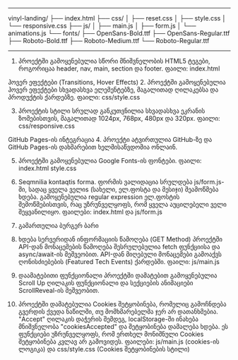 ----

vinyl-landing/
├── index.html
├── css/
│   ├── reset.css
│   ├── style.css
│   └── responsive.css
├── js/
│   ├── main.js
│   ├── form.js
│   └── animations.js
└── fonts/
    ├── OpenSans-Bold.ttf 
    ├── OpenSans-Regular.ttf 
    ├── Roboto-Bold.ttf
    ├── Roboto-Medium.ttf
    └── Roboto-Regular.ttf
    
---


1. პროექტში გამოყენებულია სწორი მნიშვნელობის HTML5 ტეგები, როგორიცაა header, nav, main, section და footer. 
ფაილი: index.html

ჰოვერ ეფექტები (Transitions, Hover Effects)
2. პროექტში გამოყენებულია ჰოვერ ეფექტები სხვადასხვა ელემენტებზე, მაგალითად ღილაკებსა და პროდუქტის ქარდებზე.
ფაილი: css/style.css

3. პროექტის სტილი სრულად განკუთვნილია სხვადასხვა ეკრანის ზომებისთვის, მაგალითად 1024px, 768px, 480px და 320px. 
ფაილი: css/responsive.css

GitHub Pages-ის ინტეგრაცია
4. პროექტი ატვირთულია GitHub-ზე და GitHub Pages-ის დახმარებით ხელმისაწვდომია ონლაინ. 

5. პროექტში გამოყენებულია Google Fonts-ის ფონტები. 
 ფაილი: index.html style.css

6. Seqmnilia kontaqtis forma. ფორმის ვალიდაცია სრულდება js/form.js-ში, სადაც ყველა ველიs (სახელი, ელ.ფოსტა და მესიჯი) შეამოწმება ხდება. 
გამოყენებულია regular expression ელ.ფოსტის შემოწმებისთვის, რაც უზრუნველყოფს, რომ ყველა აუცილებელი ველი შეყვანილიყო. 
ფაილები: index.html და js/form.js

7. გამართულია ბურგერ ბარი

8. ხდება სერვერიდან ინფორმაციის წამოღება (GET Method)
პროექტში API-დან მონაცემების წამოღება შესრულებულია fetch ფუნქციისა და async/await-ის მეშვეობით. 
API-დან მიღებული მონაცემები გამოაქვს ღონისძიებების (Featured Tech Events) ქარდებში. 
ფაილი: js/main.js

9. დაამატებითი ფუნქციონალი
პროექტში დამატებით გამოყენებულია  Scroll Up ღილაკის ფუნქციონალი და სექციების ანიმაციები ScrollReveal-ის მეშვეობით. 


10. პროექტში დამატებულია Cookies შეტყობინება, რომელიც გამოჩნდება გვერდის ქვედა ნაწილში, თუ მომხმარებელმა ჯერ არ დათანხმებია. "Accept" ღილაკის დაჭერის შემდეგ, localStorage-ში ინახება მნიშვნელობა "cookiesAccepted" და შეტყობინება დამალება ხდება. ეს ფუნქციები უზრუნველყოფს, რომ ერთხელ მონიშნული Cookies შეტყობინება კვლავ არ გამოვიდეს. 
ფაილები: js/main.js (cookies-ის ლოგიკა) და css/style.css (Cookies შეტყობინების სტილი)
